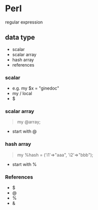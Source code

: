 # Perl

regular expression

## data type

* scalar
* scalar array
* hash array
* references

### scalar

* e.g. my $x = "ginedoc"
* my / local
* $

### scalar array

> my @array;

* start with @

### hash array

> my %hash = \('i1'=&gt;"aaa", 'i2'=&gt;"bbb"\);

* start with %

### References

* $
* \@
* \%
* \&


